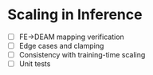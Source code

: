 # Scaling in Inference

- [ ] FE→DEAM mapping verification
- [ ] Edge cases and clamping
- [ ] Consistency with training-time scaling
- [ ] Unit tests
